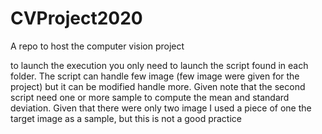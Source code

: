 # CVProject2020
A repo to host the computer vision project

to launch the execution you only need to launch the script found in each folder. 
The script can handle few image (few image were given for the project) but it can be modified handle more.
Given note that the second script need one or more sample to compute the mean and standard deviation. Given that there were only two image  I used a piece of one the target image as a sample, but this is not a good practice 
